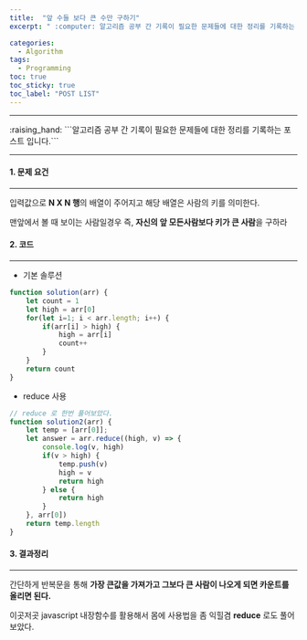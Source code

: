 ```yaml
---
title:  "앞 수들 보다 큰 수만 구하기"
excerpt: " :computer: 알고리즘 공부 간 기록이 필요한 문제들에 대한 정리를 기록하는 포스트 입니다."

categories:
  - Algorithm
tags:
  - Programming
toc: true
toc_sticky: true
toc_label: "POST LIST"
---
```

<hr>
:raising_hand:  ```알고리즘 공부 간 기록이 필요한 문제들에 대한 정리를 기록하는 포스트 입니다.```
<hr>

#### 1. 문제 요건
***
입력값으로 **N X N 행**의 배열이 주어지고 해당 배열은 사람의 키를 의미한다. 

맨앞에서 볼 때 보이는 사람일경우 즉, **자신의 앞 모든사람보다 키가 큰 사람**을 구하라

#### 2. 코드
***
- 기본 솔루션<br>

```javascript
function solution(arr) {
    let count = 1
    let high = arr[0]
    for(let i=1; i < arr.length; i++) {
        if(arr[i] > high) {
            high = arr[i]
            count++ 
        }
    }
    return count
}
```

- reduce 사용

```javascript
// reduce 로 한번 풀어보았다.
function solution2(arr) {
    let temp = [arr[0]];
    let answer = arr.reduce((high, v) => {
        console.log(v, high)
        if(v > high) {
            temp.push(v)
            high = v
            return high
        } else {
            return high
        }
    }, arr[0])
    return temp.length
}
```

#### 3. 결과정리
***

간단하게 반복문을 통해 **가장 큰값을 가져가고 그보다 큰 사람이 나오게 되면 카운트를 올리면 된다.**

이곳저곳 javascript 내장함수를 활용해서 몸에 사용법을 좀 익힐겸 **reduce** 로도 풀어보았다.